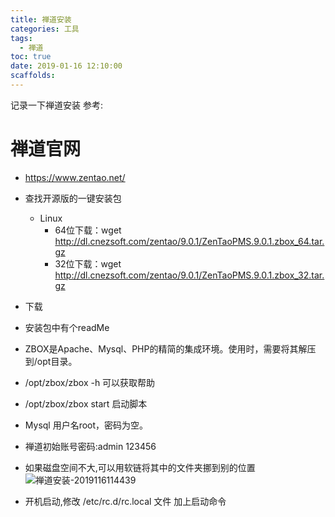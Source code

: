 ```yaml
---
title: 禅道安装
categories: 工具
tags:
  - 禅道
toc: true
date: 2019-01-16 12:10:00
scaffolds:
---
```


记录一下禅道安装
参考:
# 禅道官网
* https://www.zentao.net/
* 查找开源版的一键安装包
  * Linux
    * 64位下载：wget http://dl.cnezsoft.com/zentao/9.0.1/ZenTaoPMS.9.0.1.zbox_64.tar.gz
    * 32位下载：wget http://dl.cnezsoft.com/zentao/9.0.1/ZenTaoPMS.9.0.1.zbox_32.tar.gz
* 下载
* 安装包中有个readMe
* ZBOX是Apache、Mysql、PHP的精简的集成环境。使用时，需要将其解压到/opt目录。
* /opt/zbox/zbox -h     可以获取帮助
* /opt/zbox/zbox start  启动脚本
* Mysql 用户名root，密码为空。
* 禅道初始账号密码:admin 123456
* 如果磁盘空间不大,可以用软链将其中的文件夹挪到别的位置  
  ![禅道安装-2019116114439](http://blogimage.signalfire2017.com/image/work/禅道安装-2019116114439.png?imageMogr2/thumbnail/!100p)

* 开机启动,修改 /etc/rc.d/rc.local 文件 加上启动命令